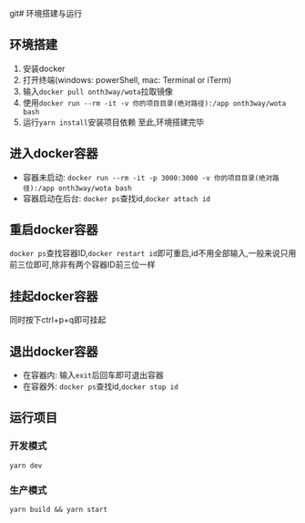 git# 环境搭建与运行
## 环境搭建
1. 安装docker
2. 打开终端(windows: powerShell, mac: Terminal or iTerm)
3. 输入`docker pull onth3way/wota`拉取镜像
4. 使用`docker run --rm -it -v 你的项目目录(绝对路径):/app onth3way/wota bash`
5. 运行`yarn install`安装项目依赖
至此,环境搭建完毕

## 进入docker容器
- 容器未启动: `docker run --rm -it -p 3000:3000 -v 你的项目目录(绝对路径):/app onth3way/wota bash`
- 容器启动在后台: `docker ps`查找id,`docker attach id`

## 重启docker容器
`docker ps`查找容器ID,`docker restart id`即可重启,id不用全部输入,一般来说只用前三位即可,除非有两个容器ID前三位一样

## 挂起docker容器
同时按下ctrl+p+q即可挂起

## 退出docker容器
- 在容器内: 输入`exit`后回车即可退出容器
- 在容器外: `docker ps`查找id,`docker stop id`

## 运行项目
### 开发模式
`yarn dev`
### 生产模式
`yarn build && yarn start`